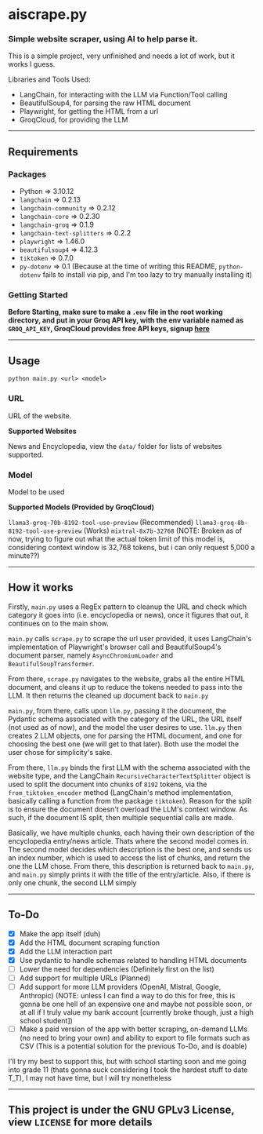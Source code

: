 # aiscrape.py

### Simple website scraper, using AI to help parse it.

This is a simple project, very unfinished and needs a lot of work, but it works I guess.

Libraries and Tools Used:

- LangChain, for interacting with the LLM via Function/Tool calling
- BeautifulSoup4, for parsing the raw HTML document
- Playwright, for getting the HTML from a url
- GroqCloud, for providing the LLM

---

## Requirements

### Packages

- Python => 3.10.12
- `langchain` => 0.2.13
- `langchain-community` => 0.2.12
- `langchain-core` => 0.2.30
- `langchain-groq` => 0.1.9
- `langchain-text-splitters` => 0.2.2
- `playwright` => 1.46.0
- `beautifulsoup4` => 4.12.3
- `tiktoken` => 0.7.0
- `py-dotenv` => 0.1 (Because at the time of writing this README, `python-dotenv` fails to install via pip, and I&#39;m too lazy to try manually installing it)

### Getting Started

**Before Starting, make sure to make a `.env` file in the root working directory, and put in your Groq API key, with the env variable named as `GROQ_API_KEY`, GroqCloud provides free API keys, signup [here](https://groq.com/)**

---

## Usage

`python main.py <url> <model>`

### URL

URL of the website.

**Supported Websites**

News and Encyclopedia, view the `data/` folder for lists of websites supported.

### Model

Model to be used

**Supported Models (Provided by GroqCloud)**

`llama3-groq-70b-8192-tool-use-preview` (Recommended)
`llama3-groq-8b-8192-tool-use-preview` (Works)
`mixtral-8x7b-32768` (NOTE: Broken as of now, trying to figure out what the actual token limit of this model is, considering context window is 32,768 tokens, but i can only request 5,000 a minute??)

---

## How it works

Firstly, `main.py` uses a RegEx pattern to cleanup the URL and check which category it goes into (i.e. encyclopedia or news), once it figures that out, it continues on to the main show.

`main.py` calls `scrape.py` to scrape the url user provided, it uses LangChain&#39;s implementation of Playwright&#39;s browser call and BeautifulSoup4&#39;s document parser, namely `AsyncChromiumLoader` and `BeautifulSoupTransformer`.

From there, `scrape.py` navigates to the website, grabs all the entire HTML document, and cleans it up to reduce the tokens needed to pass into the LLM. It then returns the cleaned up document back to `main.py`

`main.py`, from there, calls upon `llm.py`, passing it the document, the Pydantic schema associated with the category of the URL, the URL itself (not used as of now), and the model the user desires to use. `llm.py` then creates 2 LLM objects, one for parsing the HTML document, and one for choosing the best one (we will get to that later). Both use the model the user chose for simplicity&#39;s sake.

From there, `llm.py` binds the first LLM with the schema associated with the website type, and the LangChain `RecursiveCharacterTextSplitter` object is used to split the document into chunks of `8192` tokens, via the `from_tiktoken_encoder` method (LangChain&#39;s method implementation, basically calling a function from the package `tiktoken`). Reason for the split is to ensure the document doesn&#39;t overload the LLM&#39;s context window. As such, if the document IS split, then multiple sequential calls are made.

Basically, we have multiple chunks, each having their own description of the encyclopedia entry/news article. Thats where the second model comes in. The second model decides which description is the best one, and sends us an index number, which is used to access the list of chunks, and return the one the LLM chose. From there, this description is returned back to `main.py`, and `main.py` simply prints it with the title of the entry/article. Also, if there is only one chunk, the second LLM simply

---

## To-Do

- [x] Make the app itself (duh)
- [x] Add the HTML document scraping function
- [x] Add the LLM interaction part
- [x] Use pydantic to handle schemas related to handling HTML documents
- [ ] Lower the need for dependencies (Definitely first on the list)
- [ ] Add support for multiple URLs (Planned)
- [ ] Add support for more LLM providers (OpenAI, Mistral, Google, Anthropic) (NOTE: unless I can find a way to do this for free, this is gonna be one hell of an expensive one and maybe not possible soon, or at all if I truly value my bank account [currently broke though, just a high school student])
- [ ] Make a paid version of the app with better scraping, on-demand LLMs (no need to bring your own) and ability to export to file formats such as CSV (This is a potential solution for the previous To-Do, and is doable)

I&#39;ll try my best to support this, but with school starting soon and me going into grade 11 (thats gonna suck considering I took the hardest stuff to date T_T), I may not have time, but I will try nonetheless

---

## This project is under the GNU GPLv3 License, view `LICENSE` for more details
